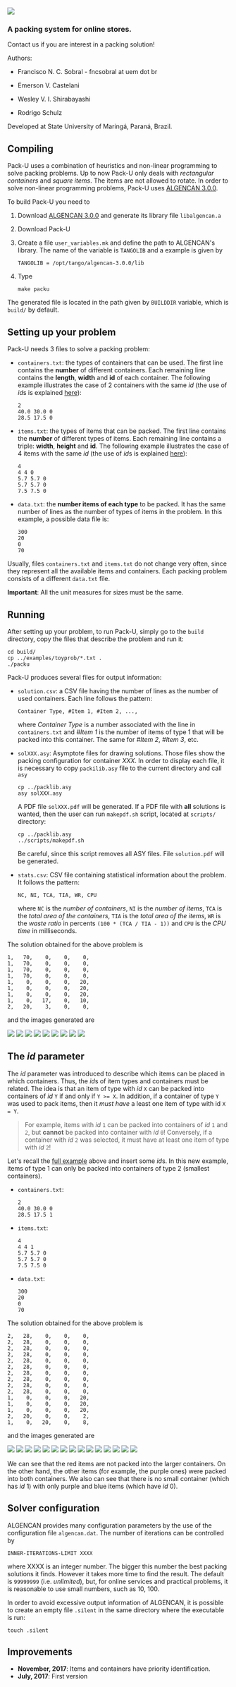 # ![][logo]

### A packing system for online stores.


Contact us if you are interest in a packing solution!

Authors:

  - Francisco N. C. Sobral - fncsobral at uem dot br

  - Emerson V. Castelani
  
  - Wesley V. I. Shirabayashi
  
  - Rodrigo Schulz 

Developed at State University of Maringá, Paraná, Brazil.

## Compiling

Pack-U uses a combination of heuristics and non-linear programming to
solve packing problems. Up to now Pack-U only deals with *rectangular
containers* and *square items*. The items are not allowed to
rotate. In order to solve non-linear programming problems, Pack-U uses
[ALGENCAN 3.0.0][algencan].

To build Pack-U you need to

  1. Download [ALGENCAN 3.0.0][algencan] and generate its library file
  `libalgencan.a`

  1. Download Pack-U

  1. Create a file `user_variables.mk` and define the path to
     ALGENCAN's library. The name of the variable is `TANGOLIB` and a
     example is given by

         TANGOLIB = /opt/tango/algencan-3.0.0/lib

  1. Type
  
         make packu

The generated file is located in the path given by `BUILDDIR`
variable, which is `build/` by default.

## Setting up your problem <A ID="setting"></A>

Pack-U needs 3 files to solve a packing problem:

  - `containers.txt`: the types of containers that can be used. The
    first line contains the **number** of different containers. Each
    remaining line contains the **length**, **width** and **id** of
    each container. The following example illustrates the case of 2
    containers with the same *id* (the use of *id*s is explained
    [here](#ID)):

		2
		40.0 30.0 0
		28.5 17.5 0

  - `items.txt`: the types of items that can be packed. The first line
    contains the **number** of different types of items. Each
    remaining line contains a triple: **width**, **height** and
    **id**. The following example illustrates the case of 4 items with
    the same *id* (the use of *id*s is explained [here](#ID)):

        4
        4 4 0
        5.7 5.7 0
        5.7 5.7 0
        7.5 7.5 0

  - `data.txt`: the **number items of each type** to be packed. It has
    the same number of lines as the number of types of items in the
    problem. In this example, a possible data file is:

        300
        20
        0
        70

Usually, files `containers.txt` and `items.txt` do not change very
often, since they represent all the available items and
containers. Each packing problem consists of a different `data.txt`
file.

**Important**: All the unit measures for sizes must be the same.

## Running

After setting up your problem, to run Pack-U, simply go to the `build`
directory, copy the files that describe the problem and run it:

    cd build/
    cp ../examples/toyprob/*.txt .
    ./packu

Pack-U produces several files for output information:

  - `solution.csv`: a CSV file having the number of lines as the
    number of used containers. Each line follows the pattern:

        Container Type, #Item 1, #Item 2, ...,
	
    where *Container Type* is a number associated with the line in
    `containers.txt` and *#Item 1* is the number of items of type 1
    that will be packed into this container. The same for *#Item 2*,
    *#Item 3*, etc.

  - `solXXX.asy`: Asymptote files for drawing solutions. Those files
    show the packing configuration for container *XXX*. In order to
    display each file, it is necessary to copy `packilib.asy` file to
    the current directory and call `asy`

        cp ../packlib.asy
        asy solXXX.asy

    A PDF file `solXXX.pdf` will be generated. If a PDF file with
    **all** solutions is wanted, then the user can run
    `makepdf.sh` script, located at `scripts/` directory:

        cp ../packlib.asy
        ../scripts/makepdf.sh

    Be careful, since this script removes all ASY files. File
    `solution.pdf` will be generated.

  - `stats.csv`: CSV file containing statistical information about the
    problem. It follows the pattern:

        NC, NI, TCA, TIA, WR, CPU

    where `NC` is the *number of containers*, `NI` is the *number of
    items*, `TCA` is the *total area of the containers*, `TIA` is the
    *total area of the items*, `WR` is the *waste ratio* in percents
    `(100 * (TCA / TIA - 1))` and `CPU` is the *CPU time* in
    milliseconds.

The solution obtained for the above problem is

    1,   70,    0,    0,    0,
    1,   70,    0,    0,    0,
    1,   70,    0,    0,    0,
    1,   70,    0,    0,    0,
    1,    0,    0,    0,   20,
    1,    0,    0,    0,   20,
    1,    0,    0,    0,   20,
    1,    0,   17,    0,   10,
    2,   20,    3,    0,    0,

and the images generated are

![][sol0] ![][sol1] ![][sol2]
![][sol3] ![][sol4] ![][sol5]
![][sol6] ![][sol7] ![][sol8]

## The *id* parameter <A ID="ID"></A>

The *id* parameter was introduced to describe which items can be
placed in which containers. Thus, the *id*s of item types and
containers must be related. The idea is that an item of type with *id*
`X` can be packed into containers of *id* `Y` if and only if `Y >=
X`. In addition, if a container of type `Y` was used to pack items,
then it *must have* a least one item of type with id `X = Y`.

> For example, items with *id* `1` can be packed into containers of
> *id* `1` and `2`, but **cannot** be packed into container with *id*
> `0`! Conversely, if a container with *id* `2` was selected, it must
> have at least one item of type with *id* `2`!

Let's recall the [full example](#setting) above and insert some
*id*s. In this new example, items of type 1 can only be packed into
containers of type 2 (smallest containers).

  - `containers.txt`:

        2
       	40.0 30.0 0
        28.5 17.5 1

  - `items.txt`:

        4
        4 4 1
        5.7 5.7 0
        5.7 5.7 0
        7.5 7.5 0

  - `data.txt`:

        300
        20
        0
        70

The solution obtained for the above problem is

    2,   28,    0,    0,    0,
    2,   28,    0,    0,    0,
    2,   28,    0,    0,    0,
    2,   28,    0,    0,    0,
    2,   28,    0,    0,    0,
    2,   28,    0,    0,    0,
    2,   28,    0,    0,    0,
    2,   28,    0,    0,    0,
    2,   28,    0,    0,    0,
    2,   28,    0,    0,    0,
    1,    0,    0,    0,   20,
    1,    0,    0,    0,   20,
    1,    0,    0,    0,   20,
    2,   20,    0,    0,    2,
    1,    0,   20,    0,    8,

and the images generated are

![][id_sol01] ![][id_sol02] ![][id_sol03]
![][id_sol04] ![][id_sol05] ![][id_sol06]
![][id_sol07] ![][id_sol08] ![][id_sol09]
![][id_sol10] ![][id_sol11] ![][id_sol12]
![][id_sol13] ![][id_sol14] ![][id_sol15]

We can see that the red items are not packed into the larger
containers. On the other hand, the other items (for example, the
purple ones) were packed into both containers. We also can see that
there is no small container (which has *id* 1) with only purple
and blue items (which have *id* 0).

## Solver configuration

ALGENCAN provides many configuration parameters by the use of the
configuration file `algencan.dat`. The number of iterations can be
controlled by

    INNER-ITERATIONS-LIMIT XXXX

where XXXX is an integer number. The bigger this number the best
packing solutions it finds. However it takes more time to find the
result. The default is `99999999` (i.e. *unlimited*), but, for online
services and practical problems, it is reasonable to use small
numbers, such as 10, 100.

In order to avoid excessive output information of ALGENCAN, it is possible to
create an empty file `.silent` in the same directory where the
executable is run:

    touch .silent

## Improvements

  - **November, 2017**: Items and containers have priority
      identification.
  - **July, 2017**: First version

[logo]: docs/images/packu-logo.png

[sol0]: docs/images/sol0.png
[sol1]: docs/images/sol1.png
[sol2]: docs/images/sol2.png
[sol3]: docs/images/sol3.png
[sol4]: docs/images/sol4.png
[sol5]: docs/images/sol5.png
[sol6]: docs/images/sol6.png
[sol7]: docs/images/sol7.png
[sol8]: docs/images/sol8.png

[id_sol01]: docs/images/id_sol001.png
[id_sol02]: docs/images/id_sol002.png
[id_sol03]: docs/images/id_sol003.png
[id_sol04]: docs/images/id_sol004.png
[id_sol05]: docs/images/id_sol005.png
[id_sol06]: docs/images/id_sol006.png
[id_sol07]: docs/images/id_sol007.png
[id_sol08]: docs/images/id_sol008.png
[id_sol09]: docs/images/id_sol009.png
[id_sol10]: docs/images/id_sol010.png
[id_sol11]: docs/images/id_sol011.png
[id_sol12]: docs/images/id_sol012.png
[id_sol13]: docs/images/id_sol013.png
[id_sol14]: docs/images/id_sol014.png
[id_sol15]: docs/images/id_sol015.png

[algencan]: http://www.ime.usp.br/~egbirgin/tango
